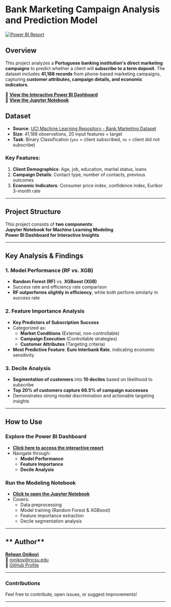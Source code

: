 # **Bank Marketing Campaign Analysis and Prediction Model**  
[![Power BI Report](https://img.shields.io/badge/PowerBI-Interactive%20Dashboard-blue?style=flat&logo=powerbi)](https://app.powerbi.com/links/5vPja9zegt?ctid=80f23f4a-91a4-4566-8db1-3bcabb21d1cb&pbi_source=linkShare)

## **Overview**
This project analyzes a **Portuguese banking institution's direct marketing campaigns** to predict whether a client will **subscribe to a term deposit**. The dataset includes **41,188 records** from phone-based marketing campaigns, capturing **customer attributes, campaign details, and economic indicators**.

🔗 **[View the Interactive Power BI Dashboard](https://app.powerbi.com/links/5vPja9zegt?ctid=80f23f4a-91a4-4566-8db1-3bcabb21d1cb&pbi_source=linkShare)**  
📄 **[View the Jupyter Notebook](./Bank%20Marketing%20Analysis_Notebook.ipynb)**  

## **Dataset**
- **Source**: [UCI Machine Learning Repository - Bank Marketing Dataset](https://archive.ics.uci.edu/dataset/222/bank+marketing)  
- **Size**: 41,188 observations, 20 input features + target  
- **Task**: Binary Classification (`yes` = client subscribed, `no` = client did not subscribe)  

### **Key Features:**
1. **Client Demographics**: Age, job, education, marital status, loans  
2. **Campaign Details**: Contact type, number of contacts, previous outcomes  
3. **Economic Indicators**: Consumer price index, confidence index, Euribor 3-month rate  

---

## **Project Structure**
This project consists of **two components**:  
**Jupyter Notebook for Machine Learning Modeling**  
**Power BI Dashboard for Interactive Insights**  

---

## **Key Analysis & Findings**
### **1️. Model Performance (RF vs. XGB)**
- **Random Forest (RF)** vs. **XGBoost (XGB)**  
- Success rate and efficiency rate comparison  
- **RF outperforms slightly in efficiency**, while both perform similarly in success rate  

### **2️. Feature Importance Analysis**
- **Key Predictors of Subscription Success**
- Categorized as:
  - **Market Conditions** (External, non-controllable)  
  - **Campaign Execution** (Controllable strategies)  
  - **Customer Attributes** (Targeting criteria)  
- **Most Predictive Feature**: **Euro Interbank Rate**, indicating economic sensitivity  

### **3️. Decile Analysis**
- **Segmentation of customers** into **10 deciles** based on likelihood to subscribe  
- **Top 20% of customers capture 66.5% of campaign successes**  
- Demonstrates strong model discrimination and actionable targeting insights  

---

## **How to Use**
### **Explore the Power BI Dashboard**
- **[Click here to access the interactive report](https://app.powerbi.com/links/5vPja9zegt?ctid=80f23f4a-91a4-4566-8db1-3bcabb21d1cb&pbi_source=linkShare)**
- Navigate through:
  - **Model Performance**
  - **Feature Importance**
  - **Decile Analysis**

### **Run the Modeling Notebook**
- **[Click to open the Jupyter Notebook](./Bank%20Marketing%20Analysis_Notebook.ipynb)**
- Covers:
  - Data preprocessing
  - Model training (Random Forest & XGBoost)
  - Feature importance extraction
  - Decile segmentation analysis

---

## ** Author**
**[Relwan Onikoyi](https://www.linkedin.com/in/relwan-onikoyi/)**  
📧 ronikoy@ncsu.edu  
🔗 [GitHub Profile](https://github.com/Ronikoyi)

---

### **Contributions**
Feel free to contribute, open issues, or suggest improvements!

---
